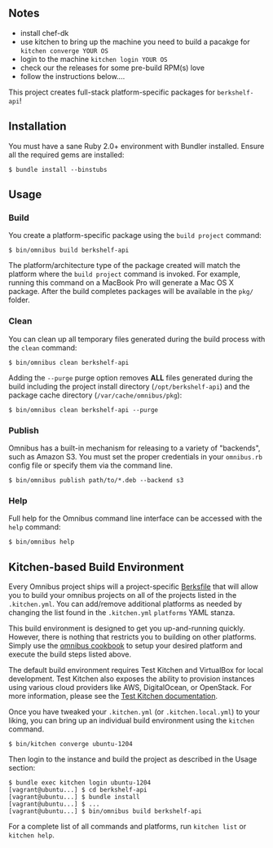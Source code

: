 Notes
-----------

* install chef-dk
* use kitchen to bring up the machine you need to build a pacakge for
  <code>kitchen converge YOUR OS</code>
* login to the machine
  <code>kitchen login YOUR OS</code>
* check our the releases for some pre-build RPM(s) love
* follow the instructions below....


This project creates full-stack platform-specific packages for
`berkshelf-api`!

Installation
------------
You must have a sane Ruby 2.0+ environment with Bundler installed. Ensure all
the required gems are installed:

```shell
$ bundle install --binstubs
```

Usage
-----
### Build

You create a platform-specific package using the `build project` command:

```shell
$ bin/omnibus build berkshelf-api
```

The platform/architecture type of the package created will match the platform
where the `build project` command is invoked. For example, running this command
on a MacBook Pro will generate a Mac OS X package. After the build completes
packages will be available in the `pkg/` folder.

### Clean

You can clean up all temporary files generated during the build process with
the `clean` command:

```shell
$ bin/omnibus clean berkshelf-api
```

Adding the `--purge` purge option removes __ALL__ files generated during the
build including the project install directory (`/opt/berkshelf-api`) and
the package cache directory (`/var/cache/omnibus/pkg`):

```shell
$ bin/omnibus clean berkshelf-api --purge
```

### Publish

Omnibus has a built-in mechanism for releasing to a variety of "backends", such
as Amazon S3. You must set the proper credentials in your `omnibus.rb` config
file or specify them via the command line.

```shell
$ bin/omnibus publish path/to/*.deb --backend s3
```

### Help

Full help for the Omnibus command line interface can be accessed with the
`help` command:

```shell
$ bin/omnibus help
```

Kitchen-based Build Environment
-------------------------------
Every Omnibus project ships will a project-specific
[Berksfile](http://berkshelf.com/) that will allow you to build your omnibus projects on all of the projects listed
in the `.kitchen.yml`. You can add/remove additional platforms as needed by
changing the list found in the `.kitchen.yml` `platforms` YAML stanza.

This build environment is designed to get you up-and-running quickly. However,
there is nothing that restricts you to building on other platforms. Simply use
the [omnibus cookbook](https://github.com/opscode-cookbooks/omnibus) to setup
your desired platform and execute the build steps listed above.

The default build environment requires Test Kitchen and VirtualBox for local
development. Test Kitchen also exposes the ability to provision instances using
various cloud providers like AWS, DigitalOcean, or OpenStack. For more
information, please see the [Test Kitchen documentation](http://kitchen.ci).

Once you have tweaked your `.kitchen.yml` (or `.kitchen.local.yml`) to your
liking, you can bring up an individual build environment using the `kitchen`
command.

```shell
$ bin/kitchen converge ubuntu-1204
```

Then login to the instance and build the project as described in the Usage
section:

```shell
$ bundle exec kitchen login ubuntu-1204
[vagrant@ubuntu...] $ cd berkshelf-api
[vagrant@ubuntu...] $ bundle install
[vagrant@ubuntu...] $ ...
[vagrant@ubuntu...] $ bin/omnibus build berkshelf-api
```

For a complete list of all commands and platforms, run `kitchen list` or
`kitchen help`.
